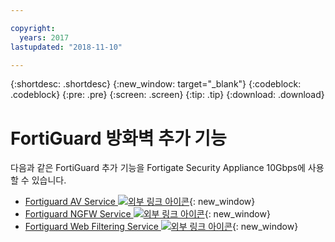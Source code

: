 ```yaml
---

copyright:
  years: 2017
lastupdated: "2018-11-10"

---
```


{:shortdesc: .shortdesc}
{:new_window: target="_blank"}
{:codeblock: .codeblock}
{:pre: .pre}
{:screen: .screen}
{:tip: .tip}
{:download: .download}

# FortiGuard 방화벽 추가 기능
다음과 같은 FortiGuard 추가 기능을 Fortigate Security Appliance 10Gbps에 사용할 수 있습니다.

* [Fortiguard AV Service ![외부 링크 아이콘](../../icons/launch-glyph.svg "외부 링크 아이콘")](https://www.fortinet.com/products/security-subscriptions/antivirus.html){: new_window}
* [Fortiguard NGFW Service ![외부 링크 아이콘](../../icons/launch-glyph.svg "외부 링크 아이콘")](https://www.fortinet.com/products/security-subscriptions/intrusion-prevention.html){: new_window}
* [Fortiguard Web Filtering Service ![외부 링크 아이콘](../../icons/launch-glyph.svg "외부 링크 아이콘")](https://www.fortinet.com/products/security-subscriptions/web-filtering.html){: new_window}
